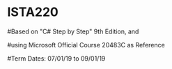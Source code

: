 # ISTA220
#Based on "C# Step by Step" 9th Edition, and

#using Microsoft Official Course 20483C as Reference

 

#Term Dates: 07/01/19 to 09/01/19
